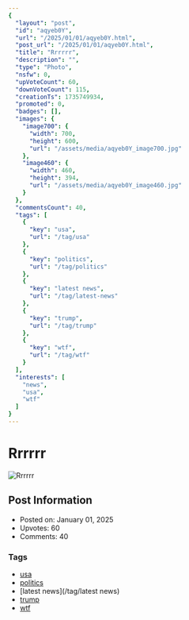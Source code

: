 ```yaml
---
{
  "layout": "post",
  "id": "aqyeb0Y",
  "url": "/2025/01/01/aqyeb0Y.html",
  "post_url": "/2025/01/01/aqyeb0Y.html",
  "title": "Rrrrrr",
  "description": "",
  "type": "Photo",
  "nsfw": 0,
  "upVoteCount": 60,
  "downVoteCount": 115,
  "creationTs": 1735749934,
  "promoted": 0,
  "badges": [],
  "images": {
    "image700": {
      "width": 700,
      "height": 600,
      "url": "/assets/media/aqyeb0Y_image700.jpg"
    },
    "image460": {
      "width": 460,
      "height": 394,
      "url": "/assets/media/aqyeb0Y_image460.jpg"
    }
  },
  "commentsCount": 40,
  "tags": [
    {
      "key": "usa",
      "url": "/tag/usa"
    },
    {
      "key": "politics",
      "url": "/tag/politics"
    },
    {
      "key": "latest news",
      "url": "/tag/latest-news"
    },
    {
      "key": "trump",
      "url": "/tag/trump"
    },
    {
      "key": "wtf",
      "url": "/tag/wtf"
    }
  ],
  "interests": [
    "news",
    "usa",
    "wtf"
  ]
}
---
```


# Rrrrrr

![Rrrrrr](/assets/media/aqyeb0Y_image700.jpg)

## Post Information

- Posted on: January 01, 2025
- Upvotes: 60
- Comments: 40

### Tags

- [usa](/tag/usa)
- [politics](/tag/politics)
- [latest news](/tag/latest news)
- [trump](/tag/trump)
- [wtf](/tag/wtf)
